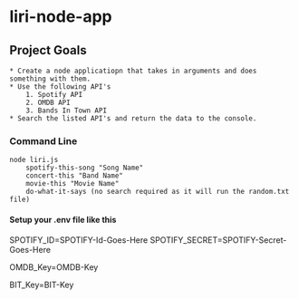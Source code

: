 # liri-node-app

## Project Goals

    * Create a node applicatiopn that takes in arguments and does something with them.
    * Use the following API's
        1. Spotify API
        2. OMDB API
        3. Bands In Town API
    * Search the listed API's and return the data to the console.

### Command Line

    node liri.js
        spotify-this-song "Song Name"
        concert-this "Band Name"
        movie-this "Movie Name"
        do-what-it-says (no search required as it will run the random.txt file)

#### Setup your .env file like this

SPOTIFY_ID=SPOTIFY-Id-Goes-Here
SPOTIFY_SECRET=SPOTIFY-Secret-Goes-Here

OMDB_Key=OMDB-Key

BIT_Key=BIT-Key